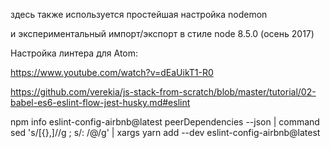здесь также используется простейшая настройка nodemon

и экспериментальный импорт/экспорт в стиле node 8.5.0 (осень 2017)

Настройка линтера для Atom:

https://www.youtube.com/watch?v=dEaUikT1-R0

https://github.com/verekia/js-stack-from-scratch/blob/master/tutorial/02-babel-es6-eslint-flow-jest-husky.md#eslint

   npm info eslint-config-airbnb@latest peerDependencies --json | command sed 's/[\{\},]//g ; s/: /@/g' | xargs yarn add --dev eslint-config-airbnb@latest
